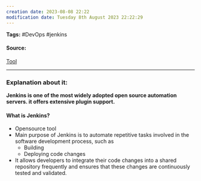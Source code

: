 ```yaml
---
creation date: 2023-08-08 22:22
modification date: Tuesday 8th August 2023 22:22:29
---
```


**Tags:** #DevOps #jenkins

#### Source:
[Tool](https://chat.openai.com/share/4a901cb9-f11d-4d07-9fa9-15404ff7b957)

--------------------------------------

### Explanation about it:

**Jenkins is one of the most widely adopted open source automation servers. it offers extensive plugin support.**

#### What is Jenkins?

* Opensource tool
* Main purpose of Jenkins is to automate repetitive tasks involved in the software development process, such as
	* Building
	* Deploying code changes
* It allows developers to integrate their code changes into a shared repository frequently and ensures that these changes are continuously tested and validated.